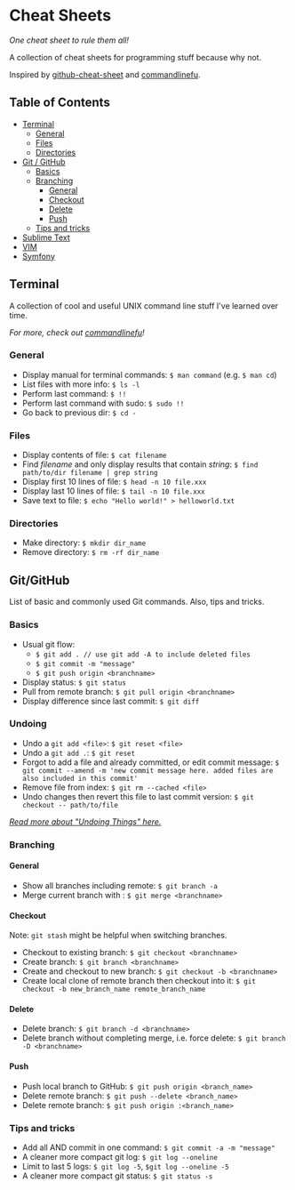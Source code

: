 # Cheat Sheets
*One cheat sheet to rule them all!*

A collection of cheat sheets for programming stuff because why not.

Inspired by [github-cheat-sheet](https://github.com/tiimgreen/github-cheat-sheet) and [commandlinefu](http://commandlinefu.com).

## Table of Contents
 - [Terminal](#terminal)
    - [General](#general)
    - [Files](#files)
    - [Directories](#Directories)
 - [Git / GitHub](#gitgithub)
    - [Basics](#Basics)
    - [Branching](#branching)
        - [General](#general)
        - [Checkout](#checkout)
        - [Delete](#delete)
        - [Push](#push)
    - [Tips and tricks](#tipsandtricks)
 - [Sublime Text](#sublimetext)
 - [VIM](#vim)
 - [Symfony](#symfony)

## Terminal

A collection of cool and useful UNIX command line stuff I've learned over time.

*For more, check out [commandlinefu](http://commandlinefu.com)!*

### General

- Display manual for terminal commands: `$ man command` (e.g. `$ man cd`)
- List files with more info: `$ ls -l`
- Perform last command: `$ !!`
- Perform last command with sudo: `$ sudo !!`
- Go back to previous dir: `$ cd -`

### Files
- Display contents of file: `$ cat filename`
- Find _filename_ and only display results that contain _string_: `$ find path/to/dir filename | grep string`
- Display first 10 lines of file: `$ head -n 10 file.xxx`
- Display last 10 lines of file: `$ tail -n 10 file.xxx`
- Save text to file: `$ echo "Hello world!" > helloworld.txt`

### Directories
- Make directory: `$ mkdir dir_name`
- Remove directory: `$ rm -rf dir_name`

## Git/GitHub

List of basic and commonly used Git commands. Also, tips and tricks.

### Basics
- Usual git flow:
    - `$ git add . // use git add -A to include deleted files`
    - `$ git commit -m "message"`
    - `$ git push origin <branchname>`
- Display status: `$ git status`
- Pull from remote branch: `$ git pull origin <branchname>`
- Display difference since last commit: `$ git diff`

### Undoing

- Undo a `git add <file>`: `$ git reset <file>`
- Undo a `git add .`: `$ git reset`
- Forgot to add a file and already committed, or edit commit message: `$ git commit --amend -m 'new commit message here. added files are also included in this commit'`
- Remove file from index: `$ git rm --cached <file>`
- Undo changes then revert this file to last commit version: `$ git checkout -- path/to/file`

[_Read more about "Undoing Things" here._](https://git-scm.com/book/en/v2/Git-Basics-Undoing-Things)

### Branching

#### General
- Show all branches including remote: `$ git branch -a`
- Merge current branch with <branchname>: `$ git merge <branchname>`

#### Checkout
Note: `git stash` might be helpful when switching branches.

- Checkout to existing branch: `$ git checkout <branchname>`
- Create branch: `$ git branch <branchname>`
- Create and checkout to new branch: `$ git checkout -b <branchname>`
- Create local clone of remote branch then checkout into it: `$ git checkout -b new_branch_name remote_branch_name`

#### Delete
- Delete branch: `$ git branch -d <branchname>`
- Delete branch without completing merge, i.e. force delete: `$ git branch -D <branchname>`

#### Push
-  Push local branch to GitHub: `$ git push origin <branch_name>`
-  Delete remote branch: `$ git push --delete <branch_name>`
-  Delete remote branch: `$ git push origin :<branch_name>`

### Tips and tricks
- Add all AND commit in one command: `$ git commit -a -m "message"`
- A cleaner more compact git log: `$ git log --oneline`
- Limit to last 5 logs: `$ git log -5`, `$git log --oneline -5`
- A cleaner more compact git status: `$ git status -s`
